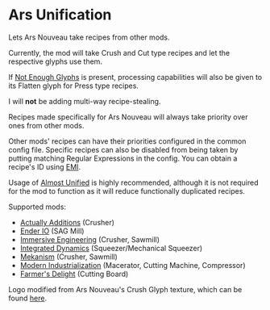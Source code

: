 # Ars Unification

Lets Ars Nouveau take recipes from other mods.

Currently, the mod will take Crush and Cut type recipes and let the respective glyphs use them.

If [Not Enough Glyphs](https://www.curseforge.com/minecraft/mc-mods/not-enough-glyphs) is present,
processing capabilities will also be given to its Flatten glyph for Press type recipes.

I will **not** be adding multi-way recipe-stealing.

Recipes made specifically for Ars Nouveau will always take priority over ones from other mods.

Other mods' recipes can have their priorities configured in the common config file.
Specific recipes can also be disabled from being taken by putting matching Regular Expressions in the config.
You can obtain a recipe's ID using [EMI](https://modrinth.com/mod/emi).

Usage of [Almost Unified](https://modrinth.com/mod/almost-unified) is highly recommended, although it is not
required for the mod to function as it will reduce functionally duplicated recipes.

Supported mods:
- [Actually Additions](https://modrinth.com/mod/actually-additions) (Crusher)
- [Ender IO](https://modrinth.com/mod/enderio) (SAG Mill)
- [Immersive Engineering](https://modrinth.com/mod/immersiveengineering) (Crusher, Sawmill)
- [Integrated Dynamics](https://modrinth.com/mod/integrated-dynamics) (Squeezer/Mechanical Squeezer)
- [Mekanism](https://modrinth.com/mod/mekanism) (Crusher, Sawmill)
- [Modern Industrialization](https://modrinth.com/mod/modern-industrialization) (Macerator, Cutting Machine, Compressor)
- [Farmer's Delight](https://modrinth.com/mod/farmers-delight) (Cutting Board)

Logo modified from Ars Nouveau's Crush Glyph texture, which can be found [here](https://github.com/baileyholl/Ars-Nouveau/blob/main/src/main/resources/assets/ars_nouveau/textures/item/crush.png).
